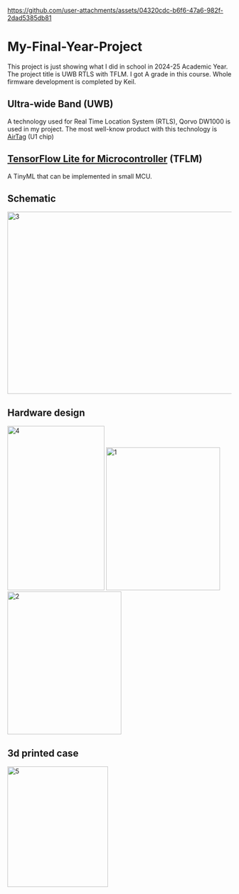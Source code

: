 
https://github.com/user-attachments/assets/04320cdc-b6f6-47a6-982f-2dad5385db81

# My-Final-Year-Project

This project is just showing what I did in school in 2024-25 Academic Year. The project title is UWB RTLS with TFLM. I got A grade in this course. Whole firmware development is completed by Keil.

## Ultra-wide Band (UWB)

A technology used for Real Time Location System (RTLS), Qorvo DW1000 is used in my project. The most well-know product with this technology is [AirTag](https://www.apple.com/airtag/) (U1 chip)

## [TensorFlow Lite for Microcontroller](https://ai.google.dev/edge/litert/microcontrollers/overview) (TFLM)

A TinyML that can be implemented in small MCU.

## Schematic

<img width="669" height="408" alt="3" src="https://github.com/user-attachments/assets/599654e5-caf5-4ae1-8954-2b278d959517" />

## Hardware design

<img width="218" height="368" alt="4" src="https://github.com/user-attachments/assets/49ac2c05-dc23-4ac3-ac18-551f1b482a91" />
<img width="256" height="320" alt="1" src="https://github.com/user-attachments/assets/180eb754-5e85-4a22-9c2a-9f696bd07a9a" />
<img width="256" height="320" alt="2" src="https://github.com/user-attachments/assets/24e28143-1278-425b-a07b-c4da8d60712d" />

## 3d printed case

<img width="226" height="270" alt="5" src="https://github.com/user-attachments/assets/bb237ee3-6df4-47b4-b1af-2acabed092af" />
